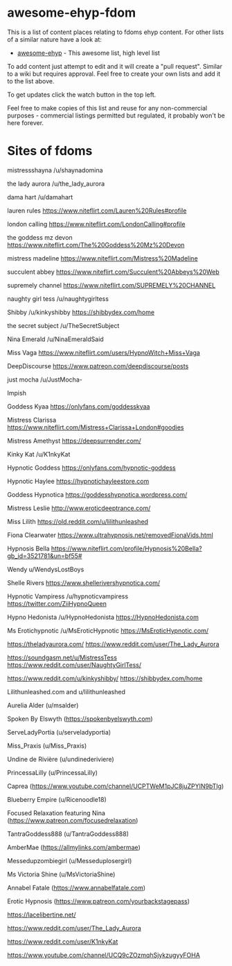 # awesome-ehyp-fdom

This is a list of content places relating to fdoms ehyp content. For other lists of a similar nature have a look at:
* [awesome-ehyp](https://github.com/klongnecker/awesome-ehyp) - This awesome list, high level list

To add content just attempt to edit and it will create a "pull request". Similar to a wiki but requires approval. Feel free to create your own lists and add it to the list above.

To get updates click the watch button in the top left.

Feel free to make copies of this list and reuse for any non-commercial purposes - commercial listings permitted but regulated, it probably won't be here forever.

# Sites of fdoms
mistressshayna /u/shaynadomina

the lady aurora /u/the_lady_aurora

dama hart /u/damahart

lauren rules https://www.niteflirt.com/Lauren%20Rules#profile

london calling https://www.niteflirt.com/LondonCalling#profile

the goddess mz devon https://www.niteflirt.com/The%20Goddess%20Mz%20Devon

mistress madeline https://www.niteflirt.com/Mistress%20Madeline

succulent abbey https://www.niteflirt.com/Succulent%20Abbeys%20Web

supremely channel https://www.niteflirt.com/SUPREMELY%20CHANNEL

naughty girl tess /u/naughtygirltess

Shibby /u/kinkyshibby https://shibbydex.com/home

the secret subject /u/TheSecretSubject

Nina Emerald /u/NinaEmeraldSaid

Miss Vaga https://www.niteflirt.com/users/HypnoWitch+Miss+Vaga

DeepDiscourse https://www.patreon.com/deepdiscourse/posts

just mocha /u/JustMocha-

Impish

Goddess Kyaa https://onlyfans.com/goddesskyaa

Mistress Clarissa https://www.niteflirt.com/Mistress+Clarissa+London#goodies

Mistress Amethyst https://deepsurrender.com/

Kinky Kat /u/K1nkyKat

Hypnotic Goddess https://onlyfans.com/hypnotic-goddess

Hypnotic Haylee https://hypnotichayleestore.com

Goddess Hypnotica https://goddesshypnotica.wordpress.com/

Mistress Leslie http://www.eroticdeeptrance.com/

Miss Lilith https://old.reddit.com/u/lilithunleashed

Fiona Clearwater https://www.ultrahypnosis.net/removedFionaVids.html

Hypnosis Bella https://www.niteflirt.com/profile/Hypnosis%20Bella?gb_id=3521781&un=bf55#

Wendy u/WendysLostBoys

Shelle Rivers https://www.shellerivershypnotica.com/

Hypnotic Vampiress /u/hypnoticvampiress https://twitter.com/ZiiHypnoQueen

Hypno Hedonista /u/HypnoHedonista https://HypnoHedonista.com

Ms Erotichypnotic /u/MsEroticHypnotic https://MsEroticHypnotic.com/

https://theladyaurora.com/ https://www.reddit.com/user/The_Lady_Aurora

 https://soundgasm.net/u/MistressTess https://www.reddit.com/user/NaughtyGirlTess/
 
 https://www.reddit.com/u/kinkyshibby/ https://shibbydex.com/home
 
 Lilithunleashed.com and u/lilithunleashed

Aurelia Alder (u/msalder) 

Spoken By Elswyth (https://spokenbyelswyth.com)

ServeLadyPortia (u/serveladyportia)

Miss_Praxis (u/Miss_Praxis)

Undine de Rivière (u/undinederiviere)

PrincessaLilly (u/PrincessaLilly)

Caprea (https://www.youtube.com/channel/UCPTWeM1pJC8juZPYIN9bTIg)

Blueberry Empire (u/Ricenoodle18)

Focused Relaxation featuring Nina (https://www.patreon.com/focusedrelaxation)

TantraGoddess888 (u/TantraGoddess888)

AmberMae (https://allmylinks.com/ambermae)

Messedupzombiegirl (u/Messeduplosergirl)

Ms Victoria Shine (u/MsVictoriaShine)

Annabel Fatale (https://www.annabelfatale.com)

Erotic Hypnosis (https://www.patreon.com/yourbackstagepass)

https://lacelibertine.net/

https://www.reddit.com/user/The_Lady_Aurora

https://www.reddit.com/user/K1nkyKat

https://www.youtube.com/channel/UCQ9cZOzmqhSjykzugyyFOHA
